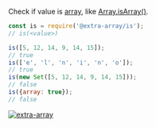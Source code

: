 Check if value is [array], like [Array.isArray()].

```javascript
const is = require('@extra-array/is');
// is(<value>)

is([5, 12, 14, 9, 14, 15]);
// true
is(['e', 'l', 'n', 'i', 'n', 'o']);
// true
is(new Set([5, 12, 14, 9, 14, 15]));
// false
is({array: true});
// false
```


[![extra-array](https://i.imgur.com/nwyrmkW.jpg)](https://www.npmjs.com/package/extra-array)

[array]: https://developer.mozilla.org/en-US/docs/Web/JavaScript/Guide/Indexed_collections
[Array.isArray()]: https://developer.mozilla.org/en-US/docs/Web/JavaScript/Reference/Global_Objects/Array/isArray
